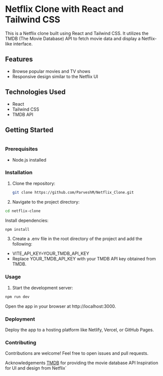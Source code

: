 # Netflix Clone with React and Tailwind CSS

This is a Netflix clone built using React and Tailwind CSS. It utilizes the TMDB (The Movie Database) API to fetch movie data and display a Netflix-like interface.

## Features

- Browse popular movies and TV shows
- Responsive design similar to the Netflix UI

## Technologies Used

- React
- Tailwind CSS
- TMDB API

## Getting Started

#

### Prerequisites

- Node.js installed

### Installation

1. Clone the repository:

   ```bash
   git clone https://github.com/ParveshM/Netflix_Clone.git

   ```

1. Navigate to the project directory:

```bash
cd netflix-clone
```

Install dependencies:

```bash
npm install
```

3. Create a .env file in the root directory of the project and add the following:

- VITE_API_KEY=YOUR_TMDB_API_KEY
- Replace YOUR_TMDB_API_KEY with your TMDB API key obtained from TMDB.

### Usage

1. Start the development server:

```bash
npm run dev
```

Open the app in your browser at http://localhost:3000.

### Deployment

Deploy the app to a hosting platform like Netlify, Vercel, or GitHub Pages.

### Contributing

Contributions are welcome! Feel free to open issues and pull requests.

Acknowledgements
[TMDB](https://developer.themoviedb.org/docs/getting-started) for providing the movie database API
Inspiration for UI and design from Netflix`
